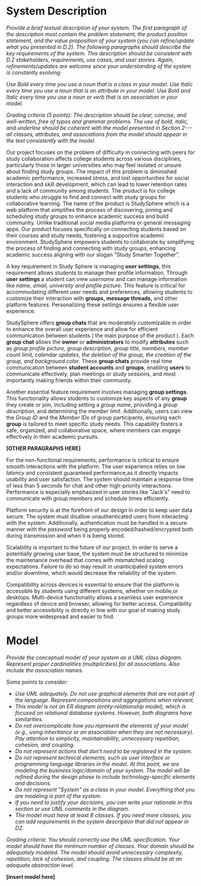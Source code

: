 # System Description
*Provide a brief textual description of your system. The first paragraph of the description must contain the problem statement, the product position statement, and the value proposition of your system (you can refine/update what you presented in D.2). The following paragraphs should describe the key requirements of the system. This description should be consistent with D.2 stakeholders, requirements, use cases, and user stories. Again, refinements/updates are welcome since your understanding of the system is constantly evolving.*

*Use Bold every time you use a noun that is a class in your model. Use Italic every time you use a noun that is an attribute in your model. Use Bold and Italic every time you use a noun or verb that is an association in your model.* 

*Grading criteria (5 points): The description should be clear, concise, and well-written, free of typos and grammar problems. The use of bold, italic, and underline should be coherent with the model presented in Section 2---all classes, attributes, and associations from the model should appear in the text consistently with the model.*

Our project focuses on the problem of difficulty in connecting with peers for study collaboration affects college students across various disciplines, particularly those in larger universities who may feel isolated or unsure about finding study groups. The impact of this problem is diminished academic performance, increased stress, and lost opportunities for social interaction and skill development, which can lead to lower retention rates and a lack of community among students. The product is for college students who struggle to find and connect with study groups for collaborative learning. The name of the product is StudySphere which is a web platform that simplifies the process of discovering, joining and scheduling study groups to enhance academic success and build community. Unlike traditional social media platforms or general messaging apps. Our product focuses specifically on connecting students based on their courses and study needs, fostering a supportive academic environment. StudySphere empowers students to collaborate by simplifying the process of finding and connecting with study groups, enhancing academic success aligning with our slogan "Study Smarter Together”.

A key requirement in Study Sphere is managing **user settings**, this requirement allows students to manage their profile information. Through **user settings** a student can view *username* and can manage information like *name, email, university and profile picture.* This feature is critical for accommodating different user needs and preferences, allowing students to customize their interaction with **groups, message threads,** and other platform features. Personalizing these settings ensures a flexible user experience. 

StudySphere offers **group chats** that are moderately customizable in order to enhance the overall user experience and allow for efficient communication between students ( the main purpose of the product ). Each **group chat** allows the **owner** or **administrators** to modify **attributes** such as *group profile picture, group description, group title, members, member count limit, calendar updates, the deletion of the group, the creation of the group, and background color*. These **group chats** provide real time communication between **student accounts** and **groups**, enabling **users** to communicate effectively, plan meetings or study sessions, and most importantly making friends within their community.

Another essential feature requirement involves managing **group settings**. This functionality allows students to customize key aspects of any **group** they create or join, including setting a *group name*, providing a *group description*, and determining the *member limit*. Additionally, users can view the *Group ID* and the *Member IDs* of group participants, ensuring each **group** is tailored to meet specific study needs. This capability fosters a safe, organized, and collaborative space, where members can engage effectively in their academic pursuits.

**[OTHER PARAGRAPHS HERE]**

For the non-functional requirements, performance is critical to ensure smooth interactions with the platform. The user experience relies on *low latency* and consistent guaranteed performance,as it directly impacts usability and user satisfaction. The system should maintain a response time of less than 5 seconds for chat and other high-priority interactions. Performance is especially emphasized in user stories like "Jack's" need to communicate with group members and schedule times efficiently.

Platform security is at the forefront of our design in order to keep user data secure. The system must disallow unauthenticated users from interacting with the system. Additionally, authentication must be handled in a secure manner with the *password* being properly encoded/hashed/encrypted both during transmission and when it is being stored.

Scalability is important to the future of our project. In order to serve a potentially growing user base, the system must be structured to minimize the maintenance overhead that comes with mismatched scaling expectations. Failure to do so may result in unanticipated system errors and/or downtime, which would decrease the reliability of the system.

Compatibility across devices is essential to ensure that the platform is accessible by students using different systems, whether on mobile,or desktops. Multi-device functionality allows a seamless user experience regardless of device and browser, allowing for better access. Compatibility and better accessibility is directly in line with our goal of making study groups more widespread and easier to find.

# Model
*Provide the conceptual model of your system as a UML class diagram. Represent proper cardinalities (multiplicities) for all associations. Also include the association names.* 

*Some points to consider:*

- *Use UML adequately. Do not use graphical elements that are not part of the language. Represent compositions and aggregations when relevant.*
- *This model is not an ER diagram (entity-relationship model), which is focused on relational database systems. However, both diagrams have similarities.* 
- *Do not overcomplicate how you represent the elements of your model (e.g., using inheritance or an association when they are not necessary). Pay attention to simplicity, maintainability, unnecessary repetition, cohesion, and coupling.*
- *Do not represent actions that don’t need to be registered in the system.* 
- *Do not represent technical elements, such as user interface or programming language libraries in the model. At this point, we are modeling the business logic/domain of your system. The model will be refined during the design phase to include technology-specific elements and decisions.* 
- *Do not represent "System" as a class in your model. Everything that you are modeling is part of the system.*
- *If you need to justify your decisions, you can write your rationale in this section or use UML comments in the diagram.*
- *The model must have at least 8 classes. If you need more classes, you can add requirements in the system description that did not appear in D2.*

*Grading criteria: You should correctly use the UML specification. Your model should have the minimum number of classes. Your domain should be adequately modeled. The model should avoid unnecessary complexity, repetition, lack of cohesion, and coupling. The classes should be at an adequate abstraction level.*

**[insert model here]**
